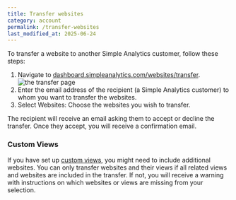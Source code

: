 ```yaml
---
title: Transfer websites
category: account
permalink: /transfer-websites
last_modified_at: 2025-06-24
---
```


To transfer a website to another Simple Analytics customer, follow these steps:

1. Navigate to [dashboard.simpleanalytics.com/websites/transfer](https://dashboard.simpleanalytics.com/websites/transfer).
   ![the transfer page](https://assets.simpleanalytics.com/docs/dashboard/transfer-websites.png)
2. Enter the email address of the recipient (a Simple Analytics customer) to whom you want to transfer the websites.
3. Select Websites:
   Choose the websites you wish to transfer.

The recipient will receive an email asking them to accept or decline the transfer. Once they accept, you will receive a confirmation email.

### Custom Views

If you have set up [custom views](/custom-views), you might need to include additional websites. You can only transfer websites and their views if all related views and websites are included in the transfer. If not, you will receive a warning with instructions on which websites or views are missing from your selection.

